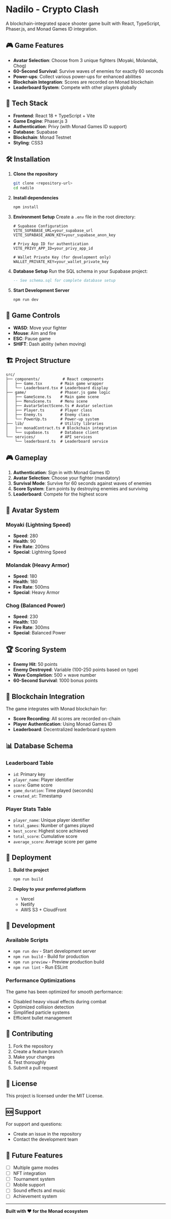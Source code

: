# Nadilo - Crypto Clash

A blockchain-integrated space shooter game built with React, TypeScript, Phaser.js, and Monad Games ID integration.

## 🎮 Game Features

- **Avatar Selection**: Choose from 3 unique fighters (Moyaki, Molandak, Chog)
- **60-Second Survival**: Survive waves of enemies for exactly 60 seconds
- **Power-ups**: Collect various power-ups for enhanced abilities
- **Blockchain Integration**: Scores are recorded on Monad blockchain
- **Leaderboard System**: Compete with other players globally

## 🚀 Tech Stack

- **Frontend**: React 18 + TypeScript + Vite
- **Game Engine**: Phaser.js 3
- **Authentication**: Privy (with Monad Games ID support)
- **Database**: Supabase
- **Blockchain**: Monad Testnet
- **Styling**: CSS3

## 🛠️ Installation

1. **Clone the repository**
   ```bash
   git clone <repository-url>
   cd nadilo
   ```

2. **Install dependencies**
   ```bash
   npm install
   ```

3. **Environment Setup**
   Create a `.env` file in the root directory:
   ```env
   # Supabase Configuration
   VITE_SUPABASE_URL=your_supabase_url
   VITE_SUPABASE_ANON_KEY=your_supabase_anon_key

   # Privy App ID for authentication
   VITE_PRIVY_APP_ID=your_privy_app_id

   # Wallet Private Key (for development only)
   WALLET_PRIVATE_KEY=your_wallet_private_key
   ```

4. **Database Setup**
   Run the SQL schema in your Supabase project:
   ```sql
   -- See schema.sql for complete database setup
   ```

5. **Start Development Server**
   ```bash
   npm run dev
   ```

## 🎯 Game Controls

- **WASD**: Move your fighter
- **Mouse**: Aim and fire
- **ESC**: Pause game
- **SHIFT**: Dash ability (when moving)

## 🏗️ Project Structure

```
src/
├── components/          # React components
│   ├── Game.tsx        # Main game wrapper
│   └── Leaderboard.tsx # Leaderboard display
├── game/               # Phaser.js game logic
│   ├── GameScene.ts    # Main game scene
│   ├── MenuScene.ts    # Menu scene
│   ├── AvatarSelectScene.ts # Avatar selection
│   ├── Player.ts       # Player class
│   ├── Enemy.ts        # Enemy class
│   └── PowerUp.ts      # Power-up system
├── lib/                # Utility libraries
│   ├── monadContract.ts # Blockchain integration
│   └── supabase.ts     # Database client
└── services/           # API services
    └── leaderboard.ts  # Leaderboard service
```

## 🎮 Gameplay

1. **Authentication**: Sign in with Monad Games ID
2. **Avatar Selection**: Choose your fighter (mandatory)
3. **Survival Mode**: Survive for 60 seconds against waves of enemies
4. **Score System**: Earn points by destroying enemies and surviving
5. **Leaderboard**: Compete for the highest score

## 🔧 Avatar System

### Moyaki (Lightning Speed)
- **Speed**: 280
- **Health**: 90
- **Fire Rate**: 200ms
- **Special**: Lightning Speed

### Molandak (Heavy Armor)
- **Speed**: 180
- **Health**: 180
- **Fire Rate**: 500ms
- **Special**: Heavy Armor

### Chog (Balanced Power)
- **Speed**: 230
- **Health**: 130
- **Fire Rate**: 300ms
- **Special**: Balanced Power

## 🏆 Scoring System

- **Enemy Hit**: 50 points
- **Enemy Destroyed**: Variable (100-250 points based on type)
- **Wave Completion**: 500 × wave number
- **60-Second Survival**: 1000 bonus points

## 🔗 Blockchain Integration

The game integrates with Monad blockchain for:
- **Score Recording**: All scores are recorded on-chain
- **Player Authentication**: Using Monad Games ID
- **Leaderboard**: Decentralized leaderboard system

## 📊 Database Schema

### Leaderboard Table
- `id`: Primary key
- `player_name`: Player identifier
- `score`: Game score
- `game_duration`: Time played (seconds)
- `created_at`: Timestamp

### Player Stats Table
- `player_name`: Unique player identifier
- `total_games`: Number of games played
- `best_score`: Highest score achieved
- `total_score`: Cumulative score
- `average_score`: Average score per game

## 🚀 Deployment

1. **Build the project**
   ```bash
   npm run build
   ```

2. **Deploy to your preferred platform**
   - Vercel
   - Netlify
   - AWS S3 + CloudFront

## 🔧 Development

### Available Scripts

- `npm run dev` - Start development server
- `npm run build` - Build for production
- `npm run preview` - Preview production build
- `npm run lint` - Run ESLint

### Performance Optimizations

The game has been optimized for smooth performance:
- Disabled heavy visual effects during combat
- Optimized collision detection
- Simplified particle systems
- Efficient bullet management

## 🤝 Contributing

1. Fork the repository
2. Create a feature branch
3. Make your changes
4. Test thoroughly
5. Submit a pull request

## 📝 License

This project is licensed under the MIT License.

## 🆘 Support

For support and questions:
- Create an issue in the repository
- Contact the development team

## 🔮 Future Features

- [ ] Multiple game modes
- [ ] NFT integration
- [ ] Tournament system
- [ ] Mobile support
- [ ] Sound effects and music
- [ ] Achievement system

---

**Built with ❤️ for the Monad ecosystem**